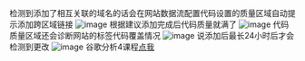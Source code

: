 检测到添加了相互关联的域名的话会在网站数据流配置代码设置的质量区域自动提示添加跨区域链接
![image](https://github.com/user-attachments/assets/a2536095-14ed-49f7-bc33-c92d97621096)
根据建议添加完成后代码质量就满了
![image](https://github.com/user-attachments/assets/d26604fd-23fc-4206-a6fa-5639321db312)
代码质量区域还会诊断网站的标签代码覆盖情况
![image](https://github.com/user-attachments/assets/eaa4c392-d983-4961-aff8-a4f8434daaee)
说添加后最长24小时后才会检测到更改
![image](https://github.com/user-attachments/assets/d32378ef-a6f7-4a3a-8d3a-ee1f970c8811)
谷歌分析4课程[点我](https://support.google.com/analytics/answer/15068052#zippy=,get-started-using-google-analytics-introduction,go-further-with-advanced-features-in-google-analytics-advanced,answer-business-questions-with-google-analytics-intermediate,use-google-analytics-for-your-business-beginner)